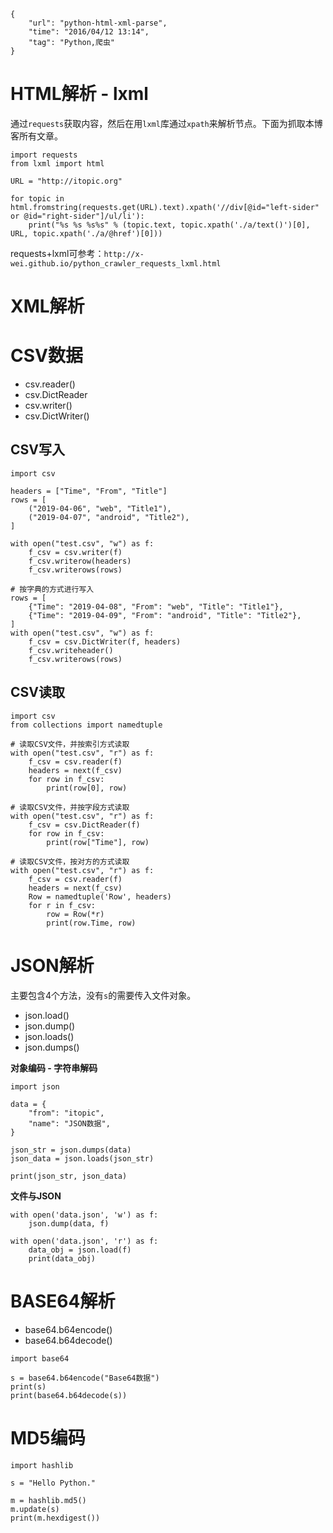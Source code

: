 ```
{
    "url": "python-html-xml-parse",
    "time": "2016/04/12 13:14",
    "tag": "Python,爬虫"
}
```

# HTML解析 - lxml

通过`requests`获取内容，然后在用`lxml`库通过`xpath`来解析节点。下面为抓取本博客所有文章。

```
import requests
from lxml import html

URL = "http://itopic.org"

for topic in html.fromstring(requests.get(URL).text).xpath('//div[@id="left-sider" or @id="right-sider"]/ul/li'):
    print("%s %s %s%s" % (topic.text, topic.xpath('./a/text()')[0], URL, topic.xpath('./a/@href')[0]))
```

requests+lxml可参考：`http://x-wei.github.io/python_crawler_requests_lxml.html`


# XML解析

# CSV数据

- csv.reader()
- csv.DictReader
- csv.writer()
- csv.DictWriter()

## CSV写入

```
import csv

headers = ["Time", "From", "Title"]
rows = [
    ("2019-04-06", "web", "Title1"),
    ("2019-04-07", "android", "Title2"),
]

with open("test.csv", "w") as f:
    f_csv = csv.writer(f)
    f_csv.writerow(headers)
    f_csv.writerows(rows)

# 按字典的方式进行写入
rows = [
    {"Time": "2019-04-08", "From": "web", "Title": "Title1"},
    {"Time": "2019-04-09", "From": "android", "Title": "Title2"},
]
with open("test.csv", "w") as f:
    f_csv = csv.DictWriter(f, headers)
    f_csv.writeheader()
    f_csv.writerows(rows)
```

## CSV读取
```
import csv
from collections import namedtuple

# 读取CSV文件，并按索引方式读取
with open("test.csv", "r") as f:
    f_csv = csv.reader(f)
    headers = next(f_csv)
    for row in f_csv:
        print(row[0], row)

# 读取CSV文件，并按字段方式读取
with open("test.csv", "r") as f:
    f_csv = csv.DictReader(f)
    for row in f_csv:
        print(row["Time"], row)

# 读取CSV文件，按对方的方式读取
with open("test.csv", "r") as f:
    f_csv = csv.reader(f)
    headers = next(f_csv)
    Row = namedtuple('Row', headers)
    for r in f_csv:
        row = Row(*r)
        print(row.Time, row)
```

# JSON解析

主要包含4个方法，没有`s`的需要传入文件对象。

- json.load()
- json.dump()
- json.loads()
- json.dumps()

**对象编码 - 字符串解码**

```
import json

data = {
    "from": "itopic",
    "name": "JSON数据",
}

json_str = json.dumps(data)
json_data = json.loads(json_str)

print(json_str, json_data)
```

**文件与JSON**

```
with open('data.json', 'w') as f:
    json.dump(data, f)

with open('data.json', 'r') as f:
    data_obj = json.load(f)
    print(data_obj)
```

# BASE64解析

- base64.b64encode()
- base64.b64decode()

```
import base64

s = base64.b64encode("Base64数据")
print(s)
print(base64.b64decode(s))
```

# MD5编码

```
import hashlib

s = "Hello Python."

m = hashlib.md5()
m.update(s)
print(m.hexdigest())
```